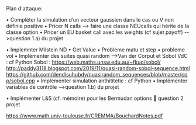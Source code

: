 Plan d'attaque:

•	Compléter la simulation d’un vecteur gaussien dans le cas ou V non définie positive 
•	Pricer N calls --> faire une classe NEUcalls qui hérite de la classe option
•	Pricer un EU basket call avec les weights (cf sujet payoff) -->question 1.a) du projet 

•	Implemnter Milstein ND
•	Get Value
•	Probleme matu et step
•	 probleme vol
•	Implémenter des suites quasi random -->Van der Corput et Sobol
VdC : cf Python
Sobol : https://web.maths.unsw.edu.au/~fkuo/sobol/ http://paddy3118.blogspot.com/2019/11/quasi-random-sobol-sequence.html https://github.com/dendisuhubdy/quasirandom_sequences/blob/master/cpp/sobol.cpp
•	Implémenter simulation anthititetic : cf Python
•	Implémenter variables de contrôle -->question 1.b) du projet 

•	Implémenter L&S (cf. mémoire) pour les Bermudan options  question 2 projet 

https://www.math.univ-toulouse.fr/CREMMA/BouchardNotes.pdf
